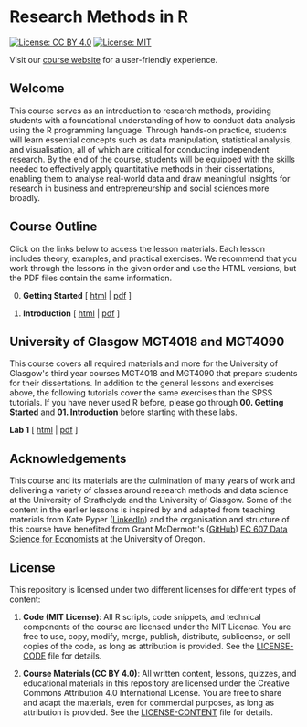 # Research Methods in R
[![License: CC BY 4.0](https://img.shields.io/badge/License-CC%20BY%204.0-lightgrey.svg)](https://creativecommons.org/licenses/by/4.0/)
[![License: MIT](https://img.shields.io/badge/License-MIT-yellow.svg)](https://opensource.org/licenses/MIT)

Visit our [course website](https://bwurth.github.io/research-methods/) for a user-friendly experience.

## Welcome

This course serves as an introduction to research methods, providing students with a foundational understanding of how to conduct data analysis using the R programming language. Through hands-on practice, students will learn essential concepts such as data manipulation, statistical analysis, and visualisation, all of which are critical for conducting independent research. By the end of the course, students will be equipped with the skills needed to effectively apply quantitative methods in their dissertations, enabling them to analyse real-world data and draw meaningful insights for research in business and entrepreneurship and social sciences more broadly.

## Course Outline

Click on the links below to access the lesson materials. Each lesson includes theory, examples, and practical exercises. We recommend that you work through the lessons in the given order and use the HTML versions, but the PDF files contain the same information.

0. **Getting Started** [ [html](docs/00-getting-started/00-getting-started.html) | [pdf](docs/00-getting-started/00-getting-started.pdf) ]

1. **Introduction** [ [html](docs/01-introduction/01-introduction.html) | [pdf](docs/01-introduction/01-introduction.pdf) ]

## University of Glasgow MGT4018 and MGT4090

This course covers all required materials and more for the University of Glasgow's third year courses MGT4018 and MGT4090 that prepare students for their dissertations. In addition to the general lessons and exercises above, the following tutorials cover the same exercises than the SPSS tutorials. If you have never used R before, please go through **00. Getting Started** and **01. Introduction** before starting with these labs. 

**Lab 1** [ [html](docs/lab-uofg-01/lab-uofg-01.html) | [pdf](docs/lab-uofg-01/lab-uofg-01.pdf) ]

## Acknowledgements

This course and its materials are the culmination of many years of work and delivering a variety of classes around research methods and data science at the University of Strathclyde and the University of Glasgow. Some of the content in the earlier lessons is inspired by and adapted from teaching materials from Kate Pyper ([LinkedIn](https://www.linkedin.com/in/kate-pyper-86a50350/)) and the organisation and structure of this course have benefited from Grant McDermott's ([GitHub](https://github.com/grantmcdermott)) [EC 607 Data Science for Economists](https://github.com/uo-ec607/lectures) at the University of Oregon.

## License

This repository is licensed under two different licenses for different types of content:

1. **Code (MIT License)**: All R scripts, code snippets, and technical components of the course are licensed under the MIT License. You are free to use, copy, modify, merge, publish, distribute, sublicense, or sell copies of the code, as long as attribution is provided. See the [LICENSE-CODE](LICENSE-CODE) file for details.

2. **Course Materials (CC BY 4.0)**: All written content, lessons, quizzes, and educational materials in this repository are licensed under the Creative Commons Attribution 4.0 International License. You are free to share and adapt the materials, even for commercial purposes, as long as attribution is provided. See the [LICENSE-CONTENT](LICENSE-CONTENT) file for details.
